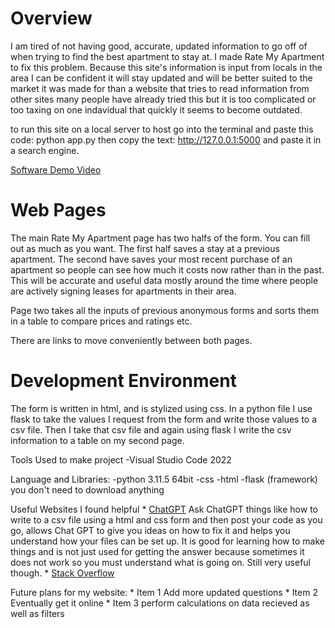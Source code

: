 # Overview

I am tired of not having good, accurate, updated information to go off of when trying to find the best apartment to stay at. I made Rate My Apartment to fix this problem.
Because this site's information is input from locals in the area I can be confident it will stay updated and will be better suited to the market it was made for than a website that tries to read information from other sites many people have already tried this but it is too complicated or too taxing on one indavidual that quickly it seems to become outdated.

to run this site on a local server to host go into the terminal and paste this code:
python app.py
then copy the text:
http://127.0.0.1:5000
and paste it in a search engine.


[Software Demo Video](https://youtu.be/0RmBHJBX5QI)

# Web Pages
The main Rate My Apartment page has two halfs of the form. You can fill out as much as you want. The first half saves a stay at a previous apartment. The second have saves your most recent purchase of an apartment so people can see how much it costs now rather than in the past. This will be accurate and useful data mostly around the time where people are actively signing leases for apartments in their area.

Page two takes all the inputs of previous anonymous forms and sorts them in a table to compare prices and ratings etc.

There are links to move conveniently between both pages.

# Development Environment
The form is written in html, and is stylized using css.
In a python file I use flask to take the values I request from the form and write those values to a csv file. Then I take that csv file and again using flask I write the csv information to a table on my second page.

Tools Used to make project
    -Visual Studio Code 2022

Language and Libraries:
    -python 3.11.5 64bit 
    -css
    -html
    -flask (framework) you don't need to download anything

Useful Websites I found helpful
    * [ChatGPT](https://chat.openai.com/c/e9ebf047-a510-470d-833b-5193997e7f15)
        Ask ChatGPT things like how to write to a csv file using a html and css form and then post your code as you go, allows Chat GPT to give you ideas on how to fix it and helps you understand how your files can be set up. It is good for learning how to make things and is not just used for getting the answer because sometimes it does not work so you must understand what is going on. Still very useful though.
    * [Stack Overflow](https://stackoverflow.com/)

Future plans for my website:
    * Item 1 Add more updated questions
    * Item 2 Eventually get it online
    * Item 3 perform calculations on data recieved as well as filters
